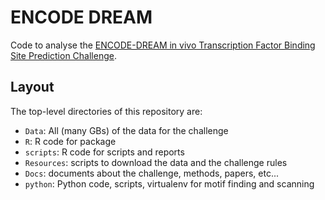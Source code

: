 
# ENCODE DREAM

Code to analyse the [ENCODE-DREAM in vivo Transcription Factor Binding Site
Prediction Challenge](https://www.synapse.org/#!Synapse:syn6131484).


## Layout

The top-level directories of this repository are:

- `Data`: All (many GBs) of the data for the challenge
- `R`: R code for package
- `scripts`: R code for scripts and reports
- `Resources`: scripts to download the data and the challenge rules
- `Docs`: documents about the challenge, methods, papers, etc...
- `python`: Python code, scripts, virtualenv for motif finding and
  scanning
